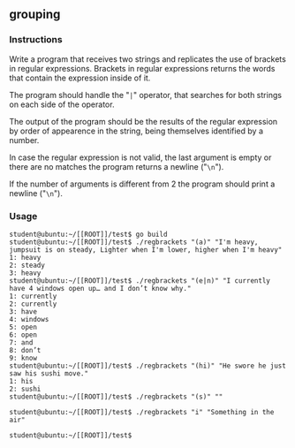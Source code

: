 ## grouping

### Instructions

Write a program that receives two strings and replicates the use of brackets in regular expressions. Brackets in regular expressions returns the words that contain the expression inside of it.

The program should handle the "`|`" operator, that searches for both strings on each side of the operator.

The output of the program should be the results of the regular expression by order of appearence in the string, being themselves identified by a number.

In case the regular expression is not valid, the last argument is empty or there are no matches the program returns a newline ("`\n`").

If the number of arguments is different from 2 the program should print a newline ("`\n`").

### Usage

```console
student@ubuntu:~/[[ROOT]]/test$ go build
student@ubuntu:~/[[ROOT]]/test$ ./regbrackets "(a)" "I'm heavy, jumpsuit is on steady, Lighter when I'm lower, higher when I'm heavy"
1: heavy
2: steady
3: heavy
student@ubuntu:~/[[ROOT]]/test$ ./regbrackets "(e|n)" "I currently have 4 windows open up… and I don’t know why."
1: currently
2: currently
3: have
4: windows
5: open
6: open
7: and
8: don’t
9: know
student@ubuntu:~/[[ROOT]]/test$ ./regbrackets "(hi)" "He swore he just saw his sushi move."
1: his
2: sushi
student@ubuntu:~/[[ROOT]]/test$ ./regbrackets "(s)" ""

student@ubuntu:~/[[ROOT]]/test$ ./regbrackets "i" "Something in the air"

student@ubuntu:~/[[ROOT]]/test$
